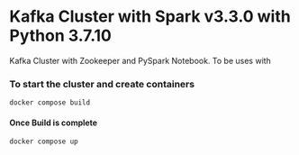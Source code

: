 # Kafka Cluster with Spark v3.3.0 with Python 3.7.10


Kafka Cluster with Zookeeper and PySpark Notebook. To be uses with 

### To start the cluster and create containers
    docker compose build

#### Once Build is complete
    docker compose up

